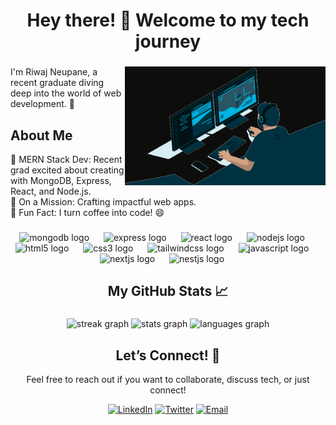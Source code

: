 <h1 align="center">Hey there! 👋 Welcome to my tech journey</h1>

###

<img align="right" height="190" src="https://raw.githubusercontent.com/Potential17/Potential17/master/user%20(2).gif"  />

###

<p align="left">I'm Riwaj Neupane, a recent graduate diving deep into the world of web development. 🚀</p>

###
<h2 align="left">About Me</h2>

<p align="left">🚀 MERN Stack Dev: Recent grad excited about creating with MongoDB, Express, React, and Node.js.<br>
🌟 On a Mission: Crafting impactful web apps.<br>
🎉 Fun Fact: I turn coffee into code! 😄</p>


###

<div align="center">
  <img src="https://cdn.jsdelivr.net/gh/devicons/devicon/icons/mongodb/mongodb-original.svg" height="50" alt="mongodb logo" />
  <img width="15" />
  <img src="https://cdn.jsdelivr.net/gh/devicons/devicon/icons/express/express-original.svg" height="50" alt="express logo" />
  <img width="15" />
  <img src="https://cdn.jsdelivr.net/gh/devicons/devicon/icons/react/react-original.svg" height="50" alt="react logo" />
  <img width="15" />
  <img src="https://cdn.jsdelivr.net/gh/devicons/devicon/icons/nodejs/nodejs-original.svg" height="50" alt="nodejs logo" />
  <img width="15" />
  <img src="https://cdn.jsdelivr.net/gh/devicons/devicon/icons/html5/html5-original.svg" height="50" alt="html5 logo" />
  <img width="15" />
  <img src="https://cdn.jsdelivr.net/gh/devicons/devicon/icons/css3/css3-original.svg" height="50" alt="css3 logo" />
  <img width="15" />
  <img src="https://cdn.jsdelivr.net/gh/devicons/devicon/icons/tailwindcss/tailwindcss-original-wordmark.svg" height="50" alt="tailwindcss logo" />
  <img width="15" />
  <img src="https://cdn.jsdelivr.net/gh/devicons/devicon/icons/javascript/javascript-original.svg" height="50" alt="javascript logo" />
  <img width="15" />
  <img src="https://cdn.jsdelivr.net/gh/devicons/devicon/icons/nextjs/nextjs-original.svg" height="50" alt="nextjs logo" />
    <img width="15" />
    <img src="https://cdn.dribbble.com/users/808903/screenshots/3831862/dribbble_szablon__1_1.png" height="50" alt="nestjs logo" />
    <img width="15" />
</div>

###

<h2 align="center">My GitHub Stats 📈</h2>

###

<div align="center">
  <img src="https://streak-stats.demolab.com?user=reewazz&locale=en&mode=daily&theme=github_dark&hide_border=true&border_radius=20&order=3" height="180" alt="streak graph" />
  <img src="https://github-readme-stats.vercel.app/api?username=reewazz&hide_title=false&hide_rank=false&show_icons=true&include_all_commits=true&count_private=true&disable_animations=false&theme=github_dark&locale=en&hide_border=true&order=1" height="165" alt="stats graph" />
  <img src="https://github-readme-stats.vercel.app/api/top-langs?username=reewazz&locale=en&hide_title=false&layout=compact&card_width=320&langs_count=6&theme=github_dark&hide_border=true&order=2" height="165" alt="languages graph" />
</div>

###

<h2 align="center">Let’s Connect! 🤝</h2>

<p align="center">Feel free to reach out if you want to collaborate, discuss tech, or just connect!</p>

<p align="center">
  <a href="https://www.linkedin.com/in/riwajneupane/" target="_blank"><img src="https://img.shields.io/badge/LinkedIn-%230077B5?style=for-the-badge&logo=linkedin&logoColor=white" alt="LinkedIn" /></a>
  <a href="https://twitter.com/riwaj_neupane" target="_blank"><img src="https://img.shields.io/badge/Twitter-%231DA1F2?style=for-the-badge&logo=twitter&logoColor=white" alt="Twitter" /></a>
  <a href="mailto:riwajneupane@example.com"><img src="https://img.shields.io/badge/Email-%23D14836?style=for-the-badge&logo=gmail&logoColor=white" alt="Email" /></a>
</p>
